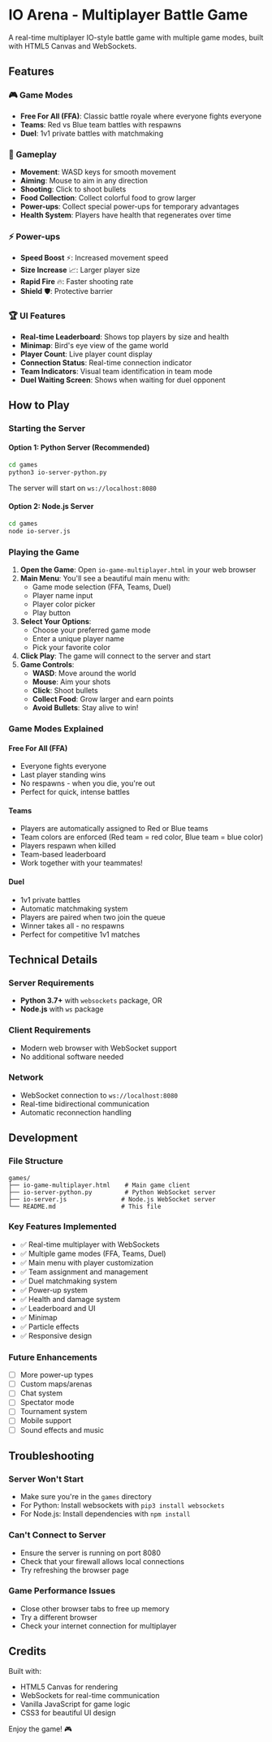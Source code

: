 # IO Arena - Multiplayer Battle Game

A real-time multiplayer IO-style battle game with multiple game modes, built with HTML5 Canvas and WebSockets.

## Features

### 🎮 Game Modes
- **Free For All (FFA)**: Classic battle royale where everyone fights everyone
- **Teams**: Red vs Blue team battles with respawns
- **Duel**: 1v1 private battles with matchmaking

### 🎯 Gameplay
- **Movement**: WASD keys for smooth movement
- **Aiming**: Mouse to aim in any direction
- **Shooting**: Click to shoot bullets
- **Food Collection**: Collect colorful food to grow larger
- **Power-ups**: Collect special power-ups for temporary advantages
- **Health System**: Players have health that regenerates over time

### ⚡ Power-ups
- **Speed Boost** ⚡: Increased movement speed
- **Size Increase** 📈: Larger player size
- **Rapid Fire** 🔥: Faster shooting rate
- **Shield** 🛡️: Protective barrier

### 🏆 UI Features
- **Real-time Leaderboard**: Shows top players by size and health
- **Minimap**: Bird's eye view of the game world
- **Player Count**: Live player count display
- **Connection Status**: Real-time connection indicator
- **Team Indicators**: Visual team identification in team mode
- **Duel Waiting Screen**: Shows when waiting for duel opponent

## How to Play

### Starting the Server

#### Option 1: Python Server (Recommended)
```bash
cd games
python3 io-server-python.py
```
The server will start on `ws://localhost:8080`

#### Option 2: Node.js Server
```bash
cd games
node io-server.js
```

### Playing the Game

1. **Open the Game**: Open `io-game-multiplayer.html` in your web browser
2. **Main Menu**: You'll see a beautiful main menu with:
   - Game mode selection (FFA, Teams, Duel)
   - Player name input
   - Player color picker
   - Play button
3. **Select Your Options**:
   - Choose your preferred game mode
   - Enter a unique player name
   - Pick your favorite color
4. **Click Play**: The game will connect to the server and start
5. **Game Controls**:
   - **WASD**: Move around the world
   - **Mouse**: Aim your shots
   - **Click**: Shoot bullets
   - **Collect Food**: Grow larger and earn points
   - **Avoid Bullets**: Stay alive to win!

### Game Modes Explained

#### Free For All (FFA)
- Everyone fights everyone
- Last player standing wins
- No respawns - when you die, you're out
- Perfect for quick, intense battles

#### Teams
- Players are automatically assigned to Red or Blue teams
- Team colors are enforced (Red team = red color, Blue team = blue color)
- Players respawn when killed
- Team-based leaderboard
- Work together with your teammates!

#### Duel
- 1v1 private battles
- Automatic matchmaking system
- Players are paired when two join the queue
- Winner takes all - no respawns
- Perfect for competitive 1v1 matches

## Technical Details

### Server Requirements
- **Python 3.7+** with `websockets` package, OR
- **Node.js** with `ws` package

### Client Requirements
- Modern web browser with WebSocket support
- No additional software needed

### Network
- WebSocket connection to `ws://localhost:8080`
- Real-time bidirectional communication
- Automatic reconnection handling

## Development

### File Structure
```
games/
├── io-game-multiplayer.html    # Main game client
├── io-server-python.py         # Python WebSocket server
├── io-server.js               # Node.js WebSocket server
└── README.md                  # This file
```

### Key Features Implemented
- ✅ Real-time multiplayer with WebSockets
- ✅ Multiple game modes (FFA, Teams, Duel)
- ✅ Main menu with player customization
- ✅ Team assignment and management
- ✅ Duel matchmaking system
- ✅ Power-up system
- ✅ Health and damage system
- ✅ Leaderboard and UI
- ✅ Minimap
- ✅ Particle effects
- ✅ Responsive design

### Future Enhancements
- [ ] More power-up types
- [ ] Custom maps/arenas
- [ ] Chat system
- [ ] Spectator mode
- [ ] Tournament system
- [ ] Mobile support
- [ ] Sound effects and music

## Troubleshooting

### Server Won't Start
- Make sure you're in the `games` directory
- For Python: Install websockets with `pip3 install websockets`
- For Node.js: Install dependencies with `npm install`

### Can't Connect to Server
- Ensure the server is running on port 8080
- Check that your firewall allows local connections
- Try refreshing the browser page

### Game Performance Issues
- Close other browser tabs to free up memory
- Try a different browser
- Check your internet connection for multiplayer

## Credits

Built with:
- HTML5 Canvas for rendering
- WebSockets for real-time communication
- Vanilla JavaScript for game logic
- CSS3 for beautiful UI design

Enjoy the game! 🎮 